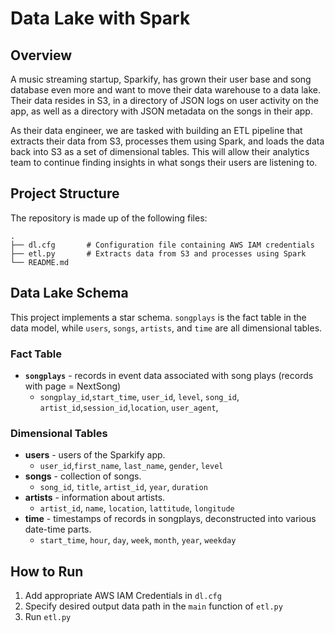 # Data Lake with Spark

## Overview
A music streaming startup, Sparkify, has grown their user base and song database even more and want to move their data warehouse to a data lake. Their data resides in S3, in a directory of JSON logs on user activity on the app, as well as a directory with JSON metadata on the songs in their app.

As their data engineer, we are tasked with building an ETL pipeline that extracts their data from S3, processes them using Spark, and loads the data back into S3 as a set of dimensional tables. This will allow their analytics team to continue finding insights in what songs their users are listening to.


## Project Structure

The repository is made up of the following files:

```
.
├── dl.cfg       # Configuration file containing AWS IAM credentials
├── etl.py       # Extracts data from S3 and processes using Spark
└── README.md

```

## Data Lake Schema
This project implements a star schema. `songplays` is the fact table in the data model, while `users`, `songs`, `artists`, and `time` are all dimensional tables.

### Fact Table
* **`songplays`** - records in event data associated with song plays (records with page = NextSong)
  * `songplay_id`,`start_time`, `user_id`, `level`, `song_id`, `artist_id`,`session_id`,`location`, `user_agent`, 

### Dimensional Tables
* **users** - users of the Sparkify app.
  * `user_id`,`first_name`, `last_name`, `gender`, `level`
* **songs** - collection of songs.
  * `song_id`, `title`, `artist_id`, `year`, `duration` 
* **artists** - information about artists.
  * `artist_id`, `name`, `location`, `lattitude`, `longitude`
* **time** - timestamps of records in songplays, deconstructed into various date-time parts.
  * `start_time`, `hour`, `day`, `week`, `month`, `year`, `weekday`


## How to Run
1. Add appropriate AWS IAM Credentials in `dl.cfg`
2. Specify desired output data path in the `main` function of `etl.py`
3. Run `etl.py`